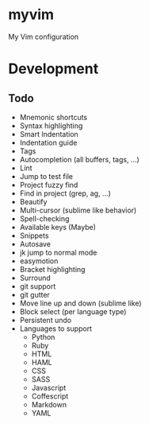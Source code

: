 # myvim
My Vim configuration

# Development
## Todo
* Mnemonic shortcuts
* Syntax highlighting
* Smart Indentation
* Indentation guide
* Tags
* Autocompletion (all buffers, tags, ...)
* Lint
* Jump to test file
* Project fuzzy find
* Find in project (grep, ag, ...)
* Beautify
* Multi-cursor (sublime like behavior)
* Spell-checking
* Available keys (Maybe)
* Snippets
* Autosave
* jk jump to normal mode
* easymotion
* Bracket highlighting
* Surround
* git support
* git gutter
* Move line up and down (sublime like)
* Block select (per language type)
* Persistent undo
* Languages to support
  * Python
  * Ruby
  * HTML
  * HAML
  * CSS
  * SASS
  * Javascript
  * Coffescript
  * Markdown
  * YAML
